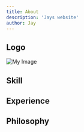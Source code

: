 ```yaml
---
title: About
description: 'Jays website'
author: Jay
---
```


## Logo
![My Image](/images/main1.jpg)

## Skill

## Experience

## Philosophy
